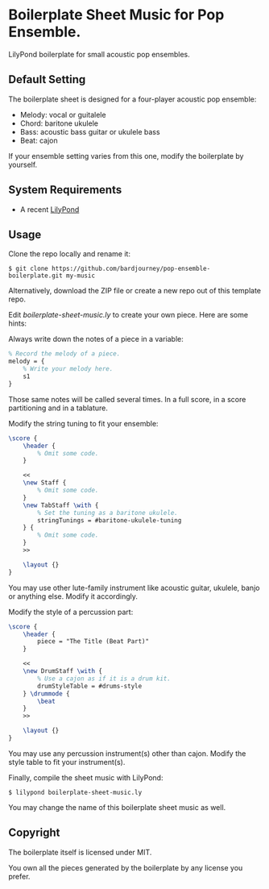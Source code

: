 # Boilerplate Sheet Music for Pop Ensemble.

LilyPond boilerplate for small acoustic pop ensembles.

## Default Setting

The boilerplate sheet is designed for a four-player acoustic pop ensemble:

* Melody: vocal or guitalele
* Chord: baritone ukulele
* Bass: acoustic bass guitar or ukulele bass
* Beat: cajon

If your ensemble setting varies from this one, modify the boilerplate by yourself.

## System Requirements

* A recent [LilyPond](http://lilypond.org/)

## Usage

Clone the repo locally and rename it:

```shell
$ git clone https://github.com/bardjourney/pop-ensemble-boilerplate.git my-music
```

Alternatively, download the ZIP file or create a new repo out of this template repo.

Edit *boilerplate-sheet-music.ly* to create your own piece. Here are some hints:

Always write down the notes of a piece in a variable:

```latex
% Record the melody of a piece.
melody = {
    % Write your melody here.
    s1
}
```

Those same notes will be called several times. In a full score, in a score partitioning and in a tablature.

Modify the string tuning to fit your ensemble:

```latex
\score {    
    \header {
        % Omit some code.
    }

    <<
    \new Staff {
        % Omit some code.
    }
    \new TabStaff \with {
        % Set the tuning as a baritone ukulele.
        stringTunings = #baritone-ukulele-tuning
    } {
        % Omit some code.
    }
    >>

    \layout {}
}
```

You may use other lute-family instrument like acoustic guitar, ukulele, banjo or anything else. Modify it accordingly.

Modify the style of a percussion part:

```latex
\score {
    \header {
        piece = "The Title (Beat Part)"
    }

    <<
    \new DrumStaff \with {
        % Use a cajon as if it is a drum kit.
        drumStyleTable = #drums-style
    } \drummode {
        \beat
    }
    >>

    \layout {}
}
```

You may use any percussion instrument(s) other than cajon. Modify the style table to fit your instrument(s).

Finally, compile the sheet music with LilyPond:

```shell
$ lilypond boilerplate-sheet-music.ly
```

You may change the name of this boilerplate sheet music as well.

## Copyright

The boilerplate itself is licensed under MIT.

You own all the pieces generated by the boilerplate by any license you prefer.
